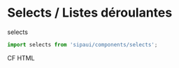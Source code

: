 # Selects / Listes déroulantes

selects

```js
import selects from 'sipaui/components/selects';
```

<!-- STORY -->

CF HTML
